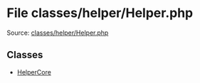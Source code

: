 File classes/helper/Helper.php
=========

Source: [classes/helper/Helper.php](https://github.com/PrestaShop/PrestaShop/blob/1.6.0.5/classes/helper/Helper.php)


Classes
-------

* [HelperCore](class.HelperCore.md)

